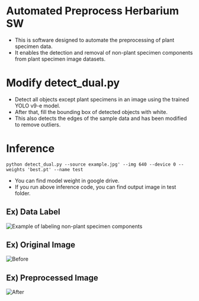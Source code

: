 # Automated Preprocess Herbarium SW
- This is software designed to automate the preprocessing of plant specimen data. 
- It enables the detection and removal of non-plant specimen components from plant specimen image datasets.

# Modify detect_dual.py

- Detect all objects except plant specimens in an image using the trained YOLO v9-e model.
- After that, fill the bounding box of detected objects with white.
- This also detects the edges of the sample data and has been modified to remove outliers.

# Inference
 ```
python detect_dual.py --source example.jpg' --img 640 --device 0 --weights 'best.pt' --name test
 ```

- You can find model weight in google drive.
- If you run above inference code, you can find output image in test folder. 

## Ex) Data Label
![Example of labeling non-plant specimen components](https://github.com/user-attachments/assets/f1042557-69c4-4254-810b-d95e5b9fea90)

## Ex) Original Image
![Before](https://github.com/user-attachments/assets/e5b840ec-03db-4f23-9083-6db1f532ccf0)

## Ex) Preprocessed Image
![After](https://github.com/user-attachments/assets/bd376525-b5e4-4990-8a75-32a81cb91d83)


